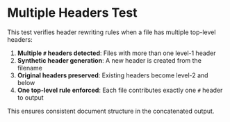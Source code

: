 # Multiple Headers Test

This test verifies header rewriting rules when a file has multiple top-level headers:

1. **Multiple `#` headers detected**: Files with more than one level-1 header
2. **Synthetic header generation**: A new header is created from the filename
3. **Original headers preserved**: Existing headers become level-2 and below
4. **One top-level rule enforced**: Each file contributes exactly one `#` header to output

This ensures consistent document structure in the concatenated output.
